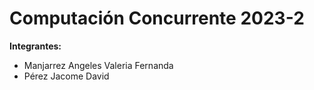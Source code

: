 # Computación Concurrente 2023-2
**Integrantes:**
- Manjarrez Angeles Valeria Fernanda
-  Pérez Jacome David

